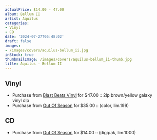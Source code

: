 ```yaml
---
actualPrice: $14.00 - 47.00
album: Bellum II
artist: Aquilus
categories:
- Vinyl
- CD
date: '2024-07-27T05:48:02'
draft: false
images:
- /images/covers/aquilus-bellum_ii.jpg
inStock: true
thumbnailImage: /images/covers/aquilus-bellum_ii-thumb.jpg
title: Aquilus - Bellum II
---
```


## Vinyl
* Purchase from [Blast Beats Vinyl](https://blastbeatsvinyl.com/products/aquilus-bellum-ii-2lp-brown-yellow-galaxy-vinyl-dlp) for $47.00 :: 2lp brown/yellow galaxy vinyl dlp
* Purchase from [Out Of Season](https://www.outofseasonlabel.com/products/aquilus-bellum-ii-vinyl-lp-color-lim199) for $35.00 :: (color, lim.199)
## CD
* Purchase from [Out Of Season](https://www.outofseasonlabel.com/products/aquilus-bellum-ii-cd-digipak-lim1000) for $14.00 :: (digipak, lim.1000)
